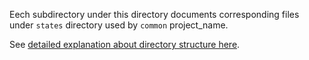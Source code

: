 
Eech subdirectory under this directory documents corresponding files
under `states` directory used by `common` project_name.

See [detailed explanation about directory structure here][1].

[1]: /docs/states/readme.md

